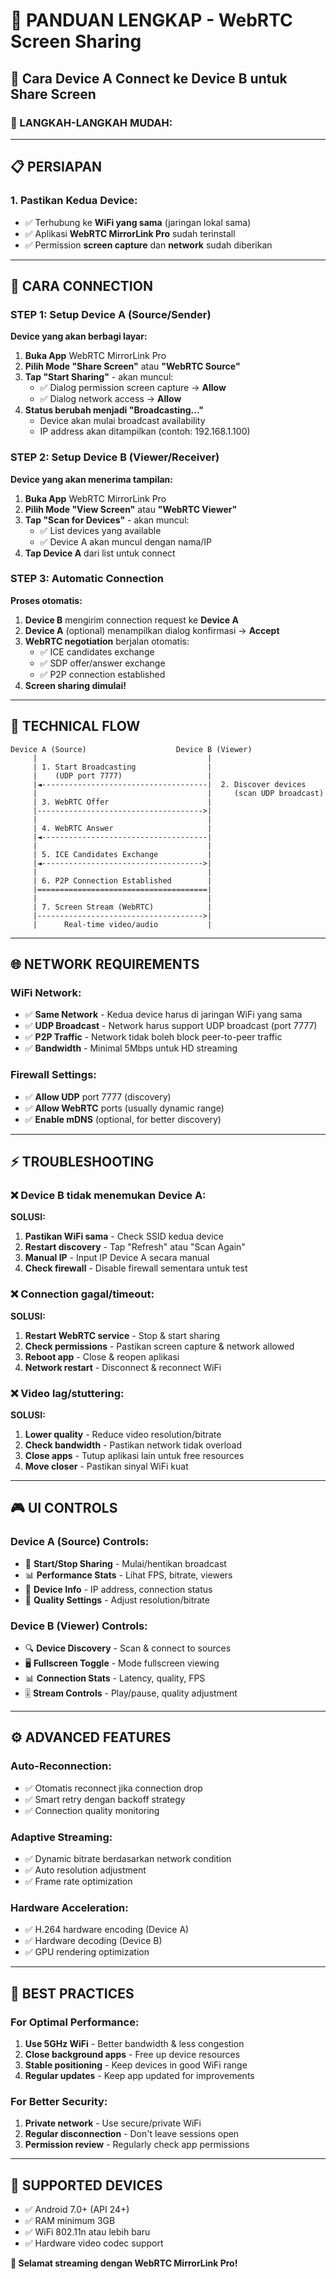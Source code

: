 # 🚀 **PANDUAN LENGKAP - WebRTC Screen Sharing**

## 📱 **Cara Device A Connect ke Device B untuk Share Screen**

### **🎯 LANGKAH-LANGKAH MUDAH:**

---

## **📋 PERSIAPAN**

### **1. Pastikan Kedua Device:**
- ✅ Terhubung ke **WiFi yang sama** (jaringan lokal sama)
- ✅ Aplikasi **WebRTC MirrorLink Pro** sudah terinstall
- ✅ Permission **screen capture** dan **network** sudah diberikan

---

## **🔗 CARA CONNECTION**

### **STEP 1: Setup Device A (Source/Sender)**
**Device yang akan berbagi layar:**

1. **Buka App** WebRTC MirrorLink Pro
2. **Pilih Mode "Share Screen"** atau **"WebRTC Source"**
3. **Tap "Start Sharing"** - akan muncul:
   - ✅ Dialog permission screen capture → **Allow**
   - ✅ Dialog network access → **Allow**
4. **Status berubah menjadi "Broadcasting..."**
   - Device akan mulai broadcast availability
   - IP address akan ditampilkan (contoh: 192.168.1.100)

### **STEP 2: Setup Device B (Viewer/Receiver)**
**Device yang akan menerima tampilan:**

1. **Buka App** WebRTC MirrorLink Pro
2. **Pilih Mode "View Screen"** atau **"WebRTC Viewer"**
3. **Tap "Scan for Devices"** - akan muncul:
   - ✅ List devices yang available
   - ✅ Device A akan muncul dengan nama/IP
4. **Tap Device A** dari list untuk connect

### **STEP 3: Automatic Connection**
**Proses otomatis:**

1. **Device B** mengirim connection request ke **Device A**
2. **Device A** (optional) menampilkan dialog konfirmasi → **Accept**
3. **WebRTC negotiation** berjalan otomatis:
   - ✅ ICE candidates exchange
   - ✅ SDP offer/answer exchange
   - ✅ P2P connection established
4. **Screen sharing dimulai!**

---

## **🔧 TECHNICAL FLOW**

```
Device A (Source)                    Device B (Viewer)
     |                                      |
     | 1. Start Broadcasting                |
     |    (UDP port 7777)                   |
     |◄-------------------------------------|  2. Discover devices
     |                                      |     (scan UDP broadcast)
     | 3. WebRTC Offer                      |
     |------------------------------------->|
     |                                      |
     | 4. WebRTC Answer                     |
     |◄-------------------------------------|
     |                                      |
     | 5. ICE Candidates Exchange           |
     |◄------------------------------------>|
     |                                      |
     | 6. P2P Connection Established        |
     |======================================|
     |                                      |
     | 7. Screen Stream (WebRTC)            |
     |------------------------------------->|
     |      Real-time video/audio           |
```

---

## **🌐 NETWORK REQUIREMENTS**

### **WiFi Network:**
- ✅ **Same Network** - Kedua device harus di jaringan WiFi yang sama
- ✅ **UDP Broadcast** - Network harus support UDP broadcast (port 7777)
- ✅ **P2P Traffic** - Network tidak boleh block peer-to-peer traffic
- ✅ **Bandwidth** - Minimal 5Mbps untuk HD streaming

### **Firewall Settings:**
- ✅ **Allow UDP** port 7777 (discovery)
- ✅ **Allow WebRTC** ports (usually dynamic range)
- ✅ **Enable mDNS** (optional, for better discovery)

---

## **⚡ TROUBLESHOOTING**

### **❌ Device B tidak menemukan Device A:**
**SOLUSI:**
1. **Pastikan WiFi sama** - Check SSID kedua device
2. **Restart discovery** - Tap "Refresh" atau "Scan Again"
3. **Manual IP** - Input IP Device A secara manual
4. **Check firewall** - Disable firewall sementara untuk test

### **❌ Connection gagal/timeout:**
**SOLUSI:**
1. **Restart WebRTC service** - Stop & start sharing
2. **Check permissions** - Pastikan screen capture & network allowed
3. **Reboot app** - Close & reopen aplikasi
4. **Network restart** - Disconnect & reconnect WiFi

### **❌ Video lag/stuttering:**
**SOLUSI:**
1. **Lower quality** - Reduce video resolution/bitrate
2. **Check bandwidth** - Pastikan network tidak overload
3. **Close apps** - Tutup aplikasi lain untuk free resources
4. **Move closer** - Pastikan sinyal WiFi kuat

---

## **🎮 UI CONTROLS**

### **Device A (Source) Controls:**
- 🎥 **Start/Stop Sharing** - Mulai/hentikan broadcast
- 📊 **Performance Stats** - Lihat FPS, bitrate, viewers
- 📱 **Device Info** - IP address, connection status
- 🔧 **Quality Settings** - Adjust resolution/bitrate

### **Device B (Viewer) Controls:**
- 🔍 **Device Discovery** - Scan & connect to sources
- 🖥️ **Fullscreen Toggle** - Mode fullscreen viewing
- 📊 **Connection Stats** - Latency, quality, FPS
- 🎚️ **Stream Controls** - Play/pause, quality adjustment

---

## **⚙️ ADVANCED FEATURES**

### **Auto-Reconnection:**
- ✅ Otomatis reconnect jika connection drop
- ✅ Smart retry dengan backoff strategy
- ✅ Connection quality monitoring

### **Adaptive Streaming:**
- ✅ Dynamic bitrate berdasarkan network condition
- ✅ Auto resolution adjustment
- ✅ Frame rate optimization

### **Hardware Acceleration:**
- ✅ H.264 hardware encoding (Device A)
- ✅ Hardware decoding (Device B)
- ✅ GPU rendering optimization

---

## **🎯 BEST PRACTICES**

### **For Optimal Performance:**
1. **Use 5GHz WiFi** - Better bandwidth & less congestion
2. **Close background apps** - Free up device resources
3. **Stable positioning** - Keep devices in good WiFi range
4. **Regular updates** - Keep app updated for improvements

### **For Better Security:**
1. **Private network** - Use secure/private WiFi
2. **Regular disconnection** - Don't leave sessions open
3. **Permission review** - Regularly check app permissions

---

## **📱 SUPPORTED DEVICES**
- ✅ Android 7.0+ (API 24+)
- ✅ RAM minimum 3GB
- ✅ WiFi 802.11n atau lebih baru
- ✅ Hardware video codec support

**🎉 Selamat streaming dengan WebRTC MirrorLink Pro!**
